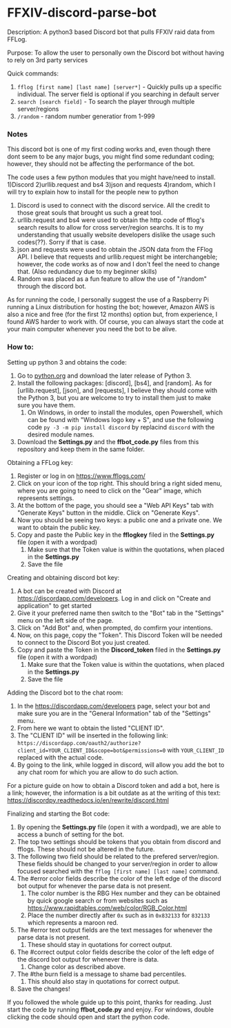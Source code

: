 # FFXIV-discord-parse-bot

Description: A python3 based Discord bot that pulls FFXIV raid data from FFLog.

Purpose: To allow the user to personally own the Discord bot without having to rely on 3rd party services

Quick commands:
1) `fflog [first name] [last name] [server*]` - Quickly pulls up a specific individual. The server field is optional if you searching in default server
2) `search [search field]` - To search the player through multiple server/regions
3) `/random` - random number generatior from 1-999

### Notes
This discord bot is one of my first coding works and, even though there dont seem to be any major bugs, 
you might find some redundant coding; however, they should not be affecting the performance of the bot.

The code uses a few python modules that you might have/need to install. 1)Discord 2)urllib.request and bs4 
3)json and requests 4)random, which I will try to explain how to install for the people new to python

1) Discord is used to connect with the discord service. All the credit to those great souls that brought us such a great tool.
2) urllib.request and bs4 were used to obtain the http code of fflog's search results to allow for cross server/region searchs.
It is to my understanding that usually website developers dislike the usage such codes(??). Sorry if that is case.
3) json and requests were used to obtain the JSON data from the FFlog API. I believe that requests and urllib.request might be interchangeble;
however, the code works as of now and I don't feel the need to change that. (Also redundancy due to my beginner skills)
4) Random was placed as a fun feature to allow the use of "/random" through the discord bot.

As for running the code, I personally suggest the use of a Raspberry Pi running a Linux distribution for hosting the bot; 
however, Amazon AWS is also a nice and free (for the first 12 months) option but, from experience, I found AWS harder to work with.
Of course, you can always start the code at your main computer whenever you need the bot to be alive.

### How to:
Setting up python 3 and obtains the code: 
1. Go to [python.org](http://python.org) and download the later release of Python 3.
1. Install the following packages: [discord], [bs4], and [random]. As for [urllib.request], [json], and [requests], I believe they should come with the Python 3, but you are welcome to try to install them just to make sure you have them. 
    1. On Windows, in order to install the modules, open Powershell, which can be found with "Windows logo key + S", and use the following code `py -3 -m pip install discord` by replacind `discord` with the desired module names.
1. Download the **Settings.py** and the **ffbot_code.py** files from this repository and keep them in the same folder.
    
Obtaining a FFLog key:
1. Register or log in on https://www.fflogs.com/
1. Click on your icon of the top right. This should bring a right sided menu, where you are going to need to click on the "Gear" image, which represents settings.
1. At the bottom of the page, you should see a "Web API Keys" tab with "Generate Keys" button in the middle. Click on "Generate Keys".
1. Now you should be seeing two keys: a public one and a private one. We want to obtain the public key.
1. Copy and paste the Public key in the **fflogkey** filed in the **Settings.py** file (open it with a wordpad)
    1. Make sure that the Token value is within the quotations, when placed in the **Settings.py**
    1. Save the file

    
Creating and obtaining discord bot key:
1. A bot can be created with Discord at https://discordapp.com/developers. Log in and click on "Create and application" to get started
1. Give it your preferred name then switch to the "Bot" tab in the "Settings" menu on the left side of the page.
1. Click on "Add Bot" and, when prompted,  do comfirm your intentions.
1. Now, on this page, copy the "Token". This Discord Token will be needed to connect to the Discord Bot you just created.
1. Copy and paste the Token in the **Discord_token** filed in the **Settings.py** file (open it with a wordpad)
    1. Make sure that the Token value is within the quotations, when placed in the **Settings.py**
    1. Save the file
    
Adding the Discord bot to the chat room:
1. In the https://discordapp.com/developers page, select your bot and make sure you are in the "General Information" tab of the "Settings" menu.
1. From here we want to obtain the listed "CLIENT ID".
1. The "CLIENT ID" will be inserted in the following link: `https://discordapp.com/oauth2/authorize?client_id=YOUR_CLIENT_ID&scope=bot&permissions=0` with `YOUR_CLIENT_ID` replaced with the actual code.
1. By going to the link, while logged in discord, will allow you add the bot to any chat room for which you are allow to do such action.

For a picture guide on how to obtain a Discord token and add a bot, here is a link; however, the information is a bit outdate as at the writing of this text: https://discordpy.readthedocs.io/en/rewrite/discord.html

Finalizing and starting the Bot code:
1. By opening the **Settings.py** file (open it with a wordpad), we are able to access a bunch of setting for the bot.
1. The top two settings should be tokens that you obtain from discord and fflogs. These should not be altered in the future.
1. The following two field should be related to the prefered server/region. These fields should be changed to your server/region in order to allow focused searched with the `fflog [first name] [last name]` command.
1. The #error color fields describe the color of the left edge of the discord bot output for whenever the parse data is not present.
    1. The color number is the RBG Hex number and they can be obtained by quick google search or from websites such as https://www.rapidtables.com/web/color/RGB_Color.html
    1. Place the number directly after `0x` such as in `0x832133` for `832133` which represents a maroon red.
1. The #error text output fields are the text messages for whenever the parse data is not present. 
    1. These should stay in quotations for correct output.
1. The #correct output color fields describe the color of the left edge of the discord bot output for whenever there is data.
    1. Change color as described above.
1. The #the burn field is a message to shame bad percentiles.
    1. This should also stay in quotations for correct output.
1. Save the changes!
    
If you followed the whole guide up to this point, thanks for reading. Just start the code by running **ffbot_code.py** and enjoy. For windows, double clicking the code should open and start the python code.
